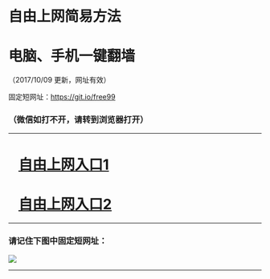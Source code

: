 ﻿# 自由上网简易方法

# 电脑、手机一键翻墙

（2017/10/09 更新，网址有效）

固定短网址：https://git.io/free99

### （微信如打不开，请转到浏览器打开）


***





# &nbsp;&nbsp; <a href="http://ft709514695.fwq-tz-1001.info/fwqtz01.html?t=100900112216 " target="_blank">自由上网入口1</a>
# &nbsp;&nbsp; <a href="http://ft272133686.fwq-tz-1002.info/fwqtz02.html?t=100900126910 " target="_blank">自由上网入口2</a>
***

### 请记住下图中固定短网址：

<img src="https://s3-us-west-2.amazonaws.com/fwq-1001/yjfq-20170905okok.png" /> 


***

